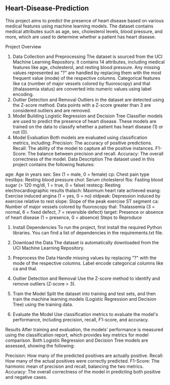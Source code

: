 ## Heart-Disease-Prediction
This project aims to predict the presence of heart disease based on various medical features using machine learning models. The dataset contains medical attributes such as age, sex, cholesterol levels, blood pressure, and more, which are used to determine whether a patient has heart disease.

Project Overview
1. Data Collection and Preprocessing
The dataset is sourced from the UCI Machine Learning Repository. It contains 14 attributes, including medical features like age, cholesterol, and resting blood pressure.
Any missing values represented as "?" are handled by replacing them with the most frequent value (mode) of the respective columns.
Categorical features like ca (number of major vessels colored by fluoroscopy) and thal (thalassemia status) are converted into numeric values using label encoding.
2. Outlier Detection and Removal
Outliers in the dataset are detected using the Z-score method. Data points with a Z-score greater than 3 are considered outliers and are removed.
3. Model Building
Logistic Regression and Decision Tree Classifier models are used to predict the presence of heart disease.
These models are trained on the data to classify whether a patient has heart disease (1) or not (0).
4. Model Evaluation
Both models are evaluated using classification metrics, including:
Precision: The accuracy of positive predictions.
Recall: The ability of the model to capture all the positive instances.
F1-Score: The balance between precision and recall.
Accuracy: The overall correctness of the model.
Data Description
The dataset used in this project contains the following features:

age: Age in years
sex: Sex (1 = male, 0 = female)
cp: Chest pain type
trestbps: Resting blood pressure
chol: Serum cholesterol
fbs: Fasting blood sugar (> 120 mg/dl, 1 = true, 0 = false)
restecg: Resting electrocardiographic results
thalach: Maximum heart rate achieved
exang: Exercise induced angina (1 = yes, 0 = no)
oldpeak: Depression induced by exercise relative to rest
slope: Slope of the peak exercise ST segment
ca: Number of major vessels colored by fluoroscopy
thal: Thalassemia (3 = normal, 6 = fixed defect, 7 = reversible defect)
target: Presence or absence of heart disease (1 = presence, 0 = absence)
Steps to Reproduce
1. Install Dependencies
To run the project, first install the required Python libraries. You can find a list of dependencies in the requirements.txt file.

2. Download the Data
The dataset is automatically downloaded from the UCI Machine Learning Repository.

3. Preprocess the Data
Handle missing values by replacing "?" with the mode of the respective columns.
Label encode categorical columns like ca and thal.
4. Outlier Detection and Removal
Use the Z-score method to identify and remove outliers (Z-score > 3).

5. Train the Model
Split the dataset into training and test sets, and then train the machine learning models (Logistic Regression and Decision Tree) using the training data.

6. Evaluate the Model
Use classification metrics to evaluate the model's performance, including precision, recall, F1-score, and accuracy.

Results
After training and evaluation, the models' performance is measured using the classification report, which provides key metrics for model comparison. Both Logistic Regression and Decision Tree models are assessed, showing the following:

Precision: How many of the predicted positives are actually positive.
Recall: How many of the actual positives were correctly predicted.
F1-Score: The harmonic mean of precision and recall, balancing the two metrics.
Accuracy: The overall correctness of the model in predicting both positive and negative cases.
